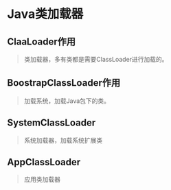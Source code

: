 # Java类加载器 #

## ClaaLoader作用 ##

> 类加载器，多有类都是需要ClassLoader进行加载的。


## BoostrapClassLoader作用 ##

> 加载系统，加载Java包下的类。   

 ## SystemClassLoader ##

 > 系统加载器，加载系统扩展类   

 ## AppClassLoader ##  

 > 应用类加载器

 